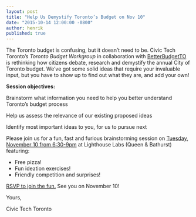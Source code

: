 ```yaml
---
layout: post
title: "Help Us Demystify Toronto’s Budget on Nov 10"
date: "2015-10-14 12:00:00 -0800"
author: henrik
published: true
---
```


The Toronto budget is confusing, but it doesn’t need to be. Civic Tech Toronto’s *Toronto Budget Workgroup* in collaboration with [BetterBudgetTO][] is rethinking how citizens debate, research and demystify the annual City of Toronto budget. We’ve got some solid ideas that require your invaluable input, but you have to show up to find out what they are, and add your own!

**Session objectives:**

Brainstorm what information you need to help you better understand Toronto’s budget process

Help us assess the relevance of our existing proposed ideas

Identify most important ideas to you, for us to pursue next

Please join us for a fun, fast and furious brainstorming session on [Tuesday, November 10 from 6:30-9pm][event] at Lighthouse Labs (Queen & Bathurst) featuring:

* Free pizza!
* Fun ideation exercises!
* Friendly competition and surprises!

[RSVP to join the fun.](http://www.meetup.com/Civic-Tech-Toronto/events/225760065/) See you on November 10!

Yours,

Civic Tech Toronto

[betterbudgetto]: http://www.betterbudget.ca/
[event]: http://www.meetup.com/Civic-Tech-Toronto/events/225760065/

